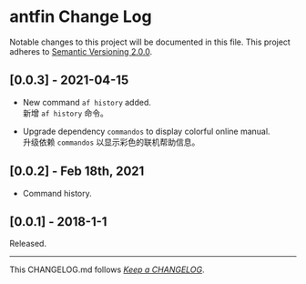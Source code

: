 #   antfin Change Log

Notable changes to this project will be documented in this file. This project adheres to [Semantic Versioning 2.0.0](http://semver.org/).

##	[0.0.3] - 2021-04-15

*	New command `af history` added.  
	新增 `af history` 命令。

*	Upgrade dependency `commandos` to display colorful online manual.  
	升级依赖 `commandos` 以显示彩色的联机帮助信息。

##	[0.0.2] - Feb 18th, 2021

*	Command history.

##	[0.0.1] - 2018-1-1

Released.

---
This CHANGELOG.md follows [*Keep a CHANGELOG*](http://keepachangelog.com/).
